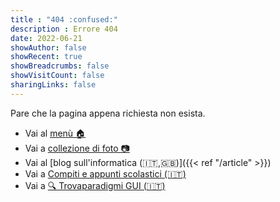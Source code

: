 ```yaml
---
title : "404 :confused:"
description : Errore 404
date: 2022-06-21
showAuthor: false
showRecent: true
showBreadcrumbs: false
showVisitCount: false
sharingLinks: false
---
```


Pare che la pagina appena richiesta non esista. 

* Vai al [menù :house:](https://bortox.it/)
* Vai a <a target="_blank" href="https://bortox.eu/"> collezione di foto 📷</a>
* Vai al [blog sull'informatica (:it:,:uk:)]({{< ref "/article" >}})
* Vai a <a target="_blank" href="https://bortox.it/Compiti-scolastici/">Compiti e appunti scolastici (🇮🇹)</a>
* Vai a <a target="_blank" href="https://bortox.it/trovaparadigmi/">🔍 Trovaparadigmi GUI (🇮🇹)</a>